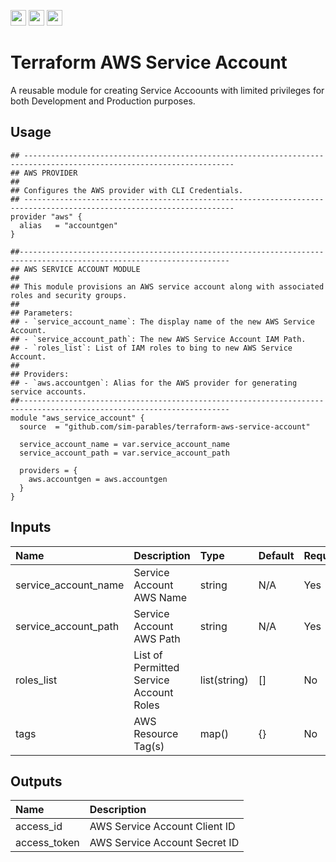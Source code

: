<p float="left">
  <img id="b-0" src="https://img.shields.io/badge/terraform-%235835CC.svg?style=for-the-badge&logo=terraform&logoColor=white" height="25px"/>
  <img id="b-1" src="https://img.shields.io/badge/Amazon_AWS-FF9900?style=for-the-badge&logo=amazonaws&logoColor=white" height="25px"/>
  <img id="b-2" src="https://img.shields.io/github/actions/workflow/status/sim-parables/terraform-aws-service-account/tf-integration-test.yml?style=flat&logo=github&label=CD%20(June%202024)" height="25px"/>
</p>

# Terraform AWS Service Account

A reusable module for creating Service Accoounts with limited privileges for both Development and Production purposes.

## Usage

```hcl
## ---------------------------------------------------------------------------------------------------------------------
## AWS PROVIDER
##
## Configures the AWS provider with CLI Credentials.
## ---------------------------------------------------------------------------------------------------------------------
provider "aws" {
  alias   = "accountgen"
}

##---------------------------------------------------------------------------------------------------------------------
## AWS SERVICE ACCOUNT MODULE
##
## This module provisions an AWS service account along with associated roles and security groups.
##
## Parameters:
## - `service_account_name`: The display name of the new AWS Service Account.
## - `service_account_path`: The new AWS Service Account IAM Path.
## - `roles_list`: List of IAM roles to bing to new AWS Service Account.
##
## Providers:
## - `aws.accountgen`: Alias for the AWS provider for generating service accounts.
##---------------------------------------------------------------------------------------------------------------------
module "aws_service_account" {
  source  = "github.com/sim-parables/terraform-aws-service-account"

  service_account_name = var.service_account_name
  service_account_path = var.service_account_path

  providers = {
    aws.accountgen = aws.accountgen
  }
}

```

## Inputs

| Name                 | Description                             | Type         | Default | Required |
|:---------------------|:----------------------------------------|:-------------|:--------|:---------|
| service_account_name | Service Account AWS Name                | string       | N/A     | Yes      |
| service_account_path | Service Account AWS Path                | string       | N/A     | Yes      |
| roles_list           | List of Permitted Service Account Roles | list(string) | []      | No       |
| tags                 | AWS Resource Tag(s)                     | map()        | {}      | No       |

## Outputs

| Name              | Description                      |
|:------------------|:---------------------------------|
| access_id         | AWS Service Account Client ID    |
| access_token      | AWS Service Account Secret ID    |